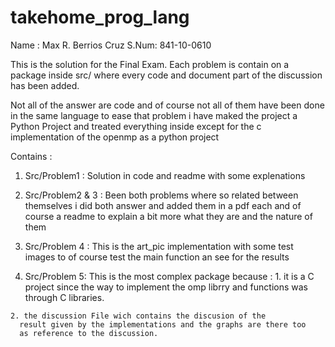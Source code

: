 takehome_prog_lang
==================

Name : Max R. Berrios Cruz
S.Num: 841-10-0610


This is the solution for the Final Exam.
Each problem is contain on a package inside 
src/ where every code and document part of 
the discussion has been added. 

Not all of the answer are code and of course not
all of them have been done in the same language 
to ease that problem i have maked the project a 
Python Project and treated everything inside except 
for the c implementation of the openmp as a python project 

Contains :
  1. Src/Problem1 :
    Solution in code and readme with some explenations
  
  2. Src/Problem2 & 3 :
    Been both problems where so related between themselves 
    i did both answer and added them in a pdf each and  of course a readme 
    to explain a bit more what they are and the nature of them
  
  3. Src/Problem 4 :
    This is the art_pic implementation
    with some test images to of course test the main function an 
    see for the results
  
  4. Src/Problem 5:
    This is the most complex package because :
    1. it is a C project since the way to implement the omp 
    librry and functions was through C libraries. 
    
    2. the discussion File wich contains the discusion of the 
      result given by the implementations and the graphs are there too 
      as reference to the discussion. 
